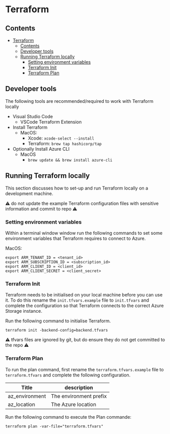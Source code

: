 # Terraform

## Contents

- [Terraform](#terraform)
  - [Contents](#contents)
  - [Developer tools](#developer-tools)
  - [Running Terraform locally](#running-terraform-locally)
    - [Setting environment variables](#setting-environment-variables)
    - [Terraform Init](#terraform-init)
    - [Terraform Plan](#terraform-plan)

## Developer tools

The following tools are recommended/required to work with Terraform locally

* Visual Studio Code
  * VSCode Terraform Extension
* Install Terraform
  * MacOS: 
    * Xcode: `xcode-select --install` 
    * Terraform: `brew tap hashicorp/tap`  
* Optionally Install Azure CLI 
  * MacOS
    * `brew update && brew install azure-cli`

## Running Terraform locally

This section discusses how to set-up and run Terraform locally on a development machine.

⚠️ do not update the example Terraform configuration files with sensitive information and commit to repo ⚠️ 

### Setting environment variables
Within a terminal window window run the following commands to set some environment variables that Terraform requires to connect to Azure.

MacOS:
```
export ARM_TENANT_ID = <tenant_id> 
export ARM_SUBSCRIPTION_ID = <subscription_id> 
export ARM_CLIENT_ID = <client_id>
export ARM_CLIENT_SECRET = <client_secret>
```

### Terraform Init 
Terraform needs to be initialised on your local machine before you can use it. To do this rename the `init.tfvars.example` file to `init.tfvars` and complete the configuration so that Terraform connects to the correct Azure Storage instance.  

Run the following command to initialise Terraform.

`terraform init -backend-config=backend.tfvars`

⚠️ tfvars files are ignored by git, but do ensure they do not get committed to the repo ⚠️ 

### Terraform Plan
To run the plan command, first rename the `terraform.tfvars.example` file to `terraform.tfvars` and complete the following configuration.  

| Title          | description            |
| -------------- | ---------------------- |
| az_environment | The environment prefix |
| az_location    | The Azure location     |

Run the following command to execute the Plan commande: 

`terraform plan -var-file="terraform.tfvars"`